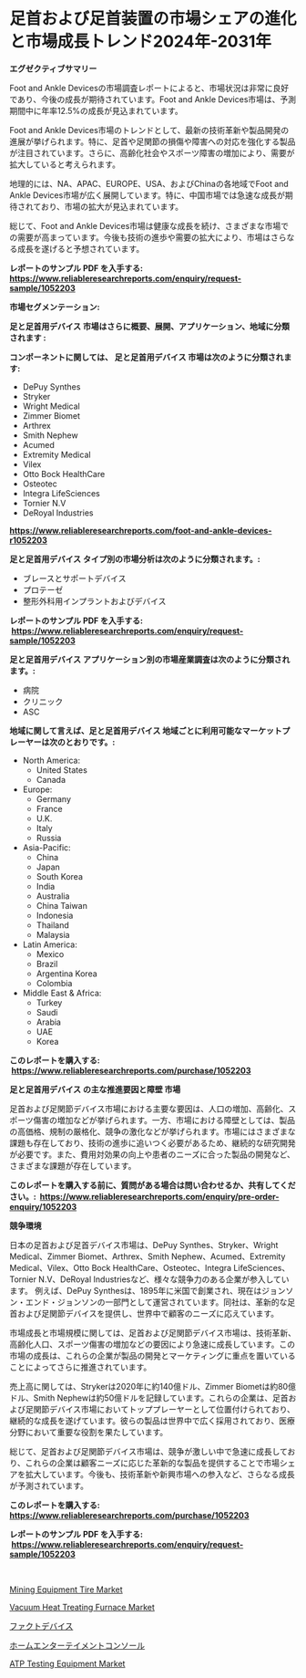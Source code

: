 <p><h1>足首および足首装置の市場シェアの進化と市場成長トレンド2024年-2031年</h1></p><p><strong>エグゼクティブサマリー</strong></p>
<p><p>Foot and Ankle Devicesの市場調査レポートによると、市場状況は非常に良好であり、今後の成長が期待されています。Foot and Ankle Devices市場は、予測期間中に年率12.5%の成長が見込まれています。</p><p>Foot and Ankle Devices市場のトレンドとして、最新の技術革新や製品開発の進展が挙げられます。特に、足首や足関節の損傷や障害への対応を強化する製品が注目されています。さらに、高齢化社会やスポーツ障害の増加により、需要が拡大していると考えられます。</p><p>地理的には、NA、APAC、EUROPE、USA、およびChinaの各地域でFoot and Ankle Devices市場が広く展開しています。特に、中国市場では急速な成長が期待されており、市場の拡大が見込まれています。</p><p>総じて、Foot and Ankle Devices市場は健康な成長を続け、さまざまな市場での需要が高まっています。今後も技術の進歩や需要の拡大により、市場はさらなる成長を遂げると予想されています。</p></p>
<p><strong>レポートのサンプル PDF を入手する: <a href="https://www.reliableresearchreports.com/enquiry/request-sample/1052203">https://www.reliableresearchreports.com/enquiry/request-sample/1052203</a></strong></p>
<p><strong>市場セグメンテーション:</strong></p>
<p><strong> 足と足首用デバイス 市場はさらに概要、展開、アプリケーション、地域に分類されます :</strong></p>
<p><strong>コンポーネントに関しては、 足と足首用デバイス 市場は次のように分類されます: &nbsp;</strong></p>
<p><ul><li>DePuy Synthes</li><li>Stryker</li><li>Wright Medical</li><li>Zimmer Biomet</li><li>Arthrex</li><li>Smith Nephew</li><li>Acumed</li><li>Extremity Medical</li><li>Vilex</li><li>Otto Bock HealthCare</li><li>Osteotec</li><li>Integra LifeSciences</li><li>Tornier N.V</li><li>DeRoyal Industries</li></ul></p>
<p><strong><a href="https://www.reliableresearchreports.com/foot-and-ankle-devices-r1052203">https://www.reliableresearchreports.com/foot-and-ankle-devices-r1052203</a></strong></p>
<p><strong> 足と足首用デバイス タイプ別の市場分析は次のように分類されます。:</strong></p>
<p><ul><li>ブレースとサポートデバイス</li><li>プロテーゼ</li><li>整形外科用インプラントおよびデバイス</li></ul></p>
<p><strong>レポートのサンプル PDF を入手する: &nbsp;<a href="https://www.reliableresearchreports.com/enquiry/request-sample/1052203">https://www.reliableresearchreports.com/enquiry/request-sample/1052203</a></strong></p>
<p><strong> 足と足首用デバイス アプリケーション別の市場産業調査は次のように分類されます。:</strong></p>
<p><ul><li>病院</li><li>クリニック</li><li>ASC</li></ul></p>
<p><strong>地域に関して言えば、足と足首用デバイス 地域ごとに利用可能なマーケットプレーヤーは次のとおりです。:</strong></p>
<p><ul>
    <li>
        North America:
        <ul>
            <li>United States</li>
            <li>Canada</li>
        </ul>
    </li>
    <li>
        Europe:
        <ul>
            <li>Germany</li>
            <li>France</li>
            <li>U.K.</li>
            <li>Italy</li>
            <li>Russia</li>
        </ul>
    </li>
    <li>
        Asia-Pacific:
        <ul>
            <li>China</li>
            <li>Japan</li>
            <li>South Korea</li>
            <li>India</li>
            <li>Australia</li>
            <li>China Taiwan</li>
            <li>Indonesia</li>
            <li>Thailand</li>
            <li>Malaysia</li>
        </ul>
    </li>
    <li>
        Latin America:
        <ul>
            <li>Mexico</li>
            <li>Brazil</li>
            <li>Argentina Korea</li>
            <li>Colombia</li>
        </ul>
    </li>
    <li>
        Middle East & Africa:
        <ul>
            <li>Turkey</li>
            <li>Saudi</li>
            <li>Arabia</li>
            <li>UAE</li>
            <li>Korea</li>
        </ul>
    </li>
    </ul></p>
<p><strong>このレポートを購入する: &nbsp;<a href="https://www.reliableresearchreports.com/purchase/1052203">https://www.reliableresearchreports.com/purchase/1052203</a></strong></p>
<p><strong>足と足首用デバイス の主な推進要因と障壁 市場</strong></p>
<p><p>足首および足関節デバイス市場における主要な要因は、人口の増加、高齢化、スポーツ傷害の増加などが挙げられます。一方、市場における障壁としては、製品の高価格、規制の厳格化、競争の激化などが挙げられます。市場にはさまざまな課題も存在しており、技術の進歩に追いつく必要があるため、継続的な研究開発が必要です。また、費用対効果の向上や患者のニーズに合った製品の開発など、さまざまな課題が存在しています。</p></p>
<p><strong>このレポートを購入する前に、質問がある場合は問い合わせるか、共有してください。:&nbsp; <a href="https://www.reliableresearchreports.com/enquiry/pre-order-enquiry/1052203">https://www.reliableresearchreports.com/enquiry/pre-order-enquiry/1052203</a></strong></p>
<p><strong>競争環境</strong></p>
<p><p>日本の足首および足首デバイス市場は、DePuy Synthes、Stryker、Wright Medical、Zimmer Biomet、Arthrex、Smith Nephew、Acumed、Extremity Medical、Vilex、Otto Bock HealthCare、Osteotec、Integra LifeSciences、Tornier N.V、DeRoyal Industriesなど、様々な競争力のある企業が参入しています。 例えば、DePuy Synthesは、1895年に米国で創業され、現在はジョンソン・エンド・ジョンソンの一部門として運営されています。同社は、革新的な足首および足関節デバイスを提供し、世界中で顧客のニーズに応えています。</p><p>市場成長と市場規模に関しては、足首および足関節デバイス市場は、技術革新、高齢化人口、スポーツ傷害の増加などの要因により急速に成長しています。この市場の成長は、これらの企業が製品の開発とマーケティングに重点を置いていることによってさらに推進されています。</p><p>売上高に関しては、Strykerは2020年に約140億ドル、Zimmer Biometは約80億ドル、Smith Nephewは約50億ドルを記録しています。これらの企業は、足首および足関節デバイス市場においてトッププレーヤーとして位置付けられており、継続的な成長を遂げています。彼らの製品は世界中で広く採用されており、医療分野において重要な役割を果たしています。</p><p>総じて、足首および足関節デバイス市場は、競争が激しい中で急速に成長しており、これらの企業は顧客ニーズに応じた革新的な製品を提供することで市場シェアを拡大しています。今後も、技術革新や新興市場への参入など、さらなる成長が予測されています。</p></p>
<p><strong>このレポートを購入する: &nbsp; <a href="https://www.reliableresearchreports.com/purchase/1052203">https://www.reliableresearchreports.com/purchase/1052203</a></strong></p>
<p><strong>レポートのサンプル PDF を入手する: &nbsp;<a href="https://www.reliableresearchreports.com/enquiry/request-sample/1052203">https://www.reliableresearchreports.com/enquiry/request-sample/1052203</a></strong><strong></strong></p>
<p>&nbsp;</p>
<p><p><a href="https://www.linkedin.com/pulse/mining-equipment-tire-market-size-growth-outlook-from-2024-qwpge?trackingId=nD7lJamf0OA%2By3Qjh8Fu8Q%3D%3D">Mining Equipment Tire Market</a></p><p><a href="https://github.com/lataunyatinikmelvin59ilbd0dv/Market-Research-Report-List-2/blob/main/vacuum-heat-treating-furnace-market.md">Vacuum Heat Treating Furnace Market</a></p><p><a href="https://github.com/nxboeu02965442/Market-Research-Report-List-1/blob/main/815854929731.md">ファクトデバイス</a></p><p><a href="https://github.com/SantosDicki04/Market-Research-Report-List-1/blob/main/283010529730.md">ホームエンターテイメントコンソール</a></p><p><a href="https://github.com/pgtimber/Market-Research-Report-List-2/blob/main/atp-testing-equipment-market.md">ATP Testing Equipment Market</a></p></p>